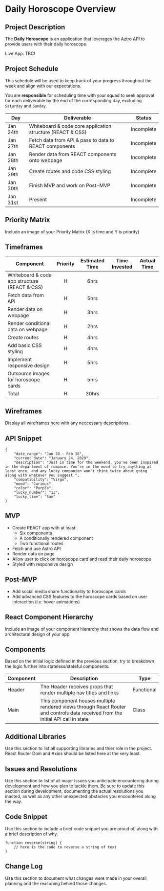 # Daily Horoscope Overview

## Project Description

The **Daily Horoscope** is an application that leverages the Aztro API to provide users with their daily horoscope.

Live App: TBC!

## Project Schedule

This schedule will be used to keep track of your progress throughout the week and align with our expectations.  

You are **responsible** for scheduling time with your squad to seek approval for each deliverable by the end of the corresponding day, excluding `Saturday` and `Sunday`.

|  Day | Deliverable | Status
|---|---| ---|
|Jan 24th| Whiteboard & code core application structure (REACT & CSS) | Incomplete
|Jan 27th| Fetch data from API & pass to data to REACT components | Incomplete
|Jan 28th| Render data from REACT components onto webpage | Incomplete
|Jan 29th| Create routes and code CSS styling | Incomplete
|Jan 30th| Finish MVP and work on Post-MVP | Incomplete
|Jan 31st| Present | Incomplete

## Priority Matrix

Include an image of your Priority Matrix (X is time and Y is priority)

## Timeframes

| Component | Priority | Estimated Time | Time Invested | Actual Time |
| --- | :---: |  :---: | :---: | :---: |
| Whiteboard & code app structure (REACT & CSS)  | H | 6hrs|  |  |
| Fetch data from API | H | 5hrs|  |  |
| Render data on webpage | H | 3hrs|  |  |
| Render conditional data on webpage | H | 2hrs|  |  |
| Create routes | H | 4hrs|  |  |
| Add basic CSS styling | H | 4hrs|  |  |
| Implement responsive design | H | 5hrs|  |  |
| Outsource images for horoscope cards | H | 5hrs|  |  |
| Total | H | 30hrs|  | |

## Wireframes

Display all wireframes here with any neccessary descriptions.

## API Snippet

```
{
    "date_range": "Jan 20 - Feb 18",
    "current_date": "January 24, 2020",
    "description": "Just in time for the weekend, you've been inspired in the department of romance. You're in the mood to try anything at least once, and any lucky companion won't think twice about going along with whatever you suggest.",
    "compatibility": "Virgo",
    "mood": "Curious",
    "color": "Purple",
    "lucky_number": "13",
    "lucky_time": "5am"
}

```

## MVP

- Create REACT app with at least:
	- Six components
	- A conditionally rendered component
	- Two functional routes
- Fetch and use Astro API
- Render data on page 
- Allow user to click on horoscope card and read their daily horoscope
- Styled with responsive design 

## Post-MVP

- Add social media share functionality to horoscope cards 
- Add advanced CSS features to the horoscope cards based on user interaction (i.e. hover animations)

## React Component Hierarchy

Include an image of your component hierarchy that shows the data flow and architectural design of your app.

## Components

Based on the initial logic defined in the previous section, try to breakdown the logic further into stateless/stateful components. 

| Component | Description |Type |
| --- | --- | --- |
| Header | The Header receives props that render multiple nav titles and links | Functional |
| Main | This component houses multiple rendered views through React Router and controls data received from the initial API call in state | Class |

## Additional Libraries

Use this section to list all supporting libraries and thier role in the project. React Router Dom and Axios should be listed here at the very least.

## Issues and Resolutions

Use this section to list of all major issues you anticipate encountering during development and how you plan to tackle them. Be sure to update this section during development, documenting the actual resolutions you inacted, as well as any other unexpected obstacles you encountered along the way.

## Code Snippet

Use this section to include a brief code snippet you are proud of, along with a brief description of why.

```
function reverse(string) {
	// here is the code to reverse a string of text
}
```

## Change Log
 Use this section to document what changes were made in your overall planning and the reasoning behind those changes.  

